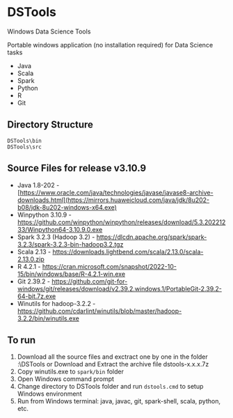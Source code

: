 # DSTools

Windows Data Science Tools

Portable windows application (no installation required) for Data Science tasks
* Java
* Scala
* Spark
* Python
* R
* Git


## Directory Structure
```
DSTools\bin
DSTools\src
```

## Source Files for release v3.10.9
* Java 1.8-202 - [https://www.oracle.com/java/technologies/javase/javase8-archive-downloads.html](https://mirrors.huaweicloud.com/java/jdk/8u202-b08/jdk-8u202-windows-x64.exe)
* Winpython 3.10.9 - https://github.com/winpython/winpython/releases/download/5.3.20221233/Winpython64-3.10.9.0.exe
* Spark 3.2.3 (Hadoop 3.2) - https://dlcdn.apache.org/spark/spark-3.2.3/spark-3.2.3-bin-hadoop3.2.tgz
* Scala 2.13 - https://downloads.lightbend.com/scala/2.13.0/scala-2.13.0.zip
* R 4.2.1 - https://cran.microsoft.com/snapshot/2022-10-15/bin/windows/base/R-4.2.1-win.exe
* Git 2.39.2 - https://github.com/git-for-windows/git/releases/download/v2.39.2.windows.1/PortableGit-2.39.2-64-bit.7z.exe
* Winutils for hadoop-3.2.2 - https://github.com/cdarlint/winutils/blob/master/hadoop-3.2.2/bin/winutils.exe

## To run
1. Download all the source files and exctract one by one in the folder <Drive>:\DSTools or Download and Extract the archive file dstools-x.x.x.7z
2. Copy winutils.exe to `spark/bin` folder
3. Open Windows command prompt
4. Change directory to DSTools folder and run `dstools.cmd` to setup Windows environment
5. Run from Windows terminal: java, javac, git, spark-shell, scala, python, etc. 
